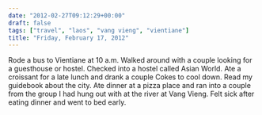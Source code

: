 ```yaml
---
date: "2012-02-27T09:12:29+00:00"
draft: false
tags: ["travel", "laos", "vang vieng", "vientiane"]
title: "Friday, February 17, 2012"
---
```

Rode a bus to Vientiane at 10 a.m. Walked around with a couple looking for a guesthouse or hostel. Checked into a hostel called Asian World. Ate a croissant for a late lunch and drank a couple Cokes to cool down. Read my guidebook about the city. Ate dinner at a pizza place and ran into a couple from the group I had hung out with at the river at Vang Vieng. Felt sick after eating dinner and went to bed early.


